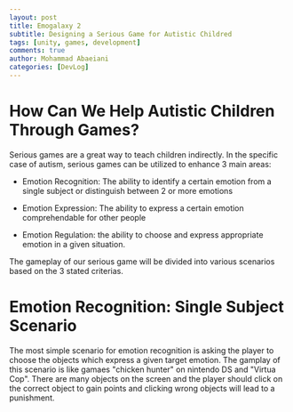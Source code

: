 ```yaml
---
layout: post
title: Emogalaxy 2
subtitle: Designing a Serious Game for Autistic Childred
tags: [unity, games, development]
comments: true
author: Mohammad Abaeiani
categories: [DevLog]
---
```


# How Can We Help Autistic Children Through Games?

Serious games are a great way to teach children indirectly. In the specific case of autism, serious games can be utilized to enhance 3 main areas:

- Emotion Recognition: The ability to identify a certain emotion from a single subject or distinguish between 2 or more emotions

- Emotion Expression: The ability to express a certain emotion comprehendable for other people

- Emotion Regulation: the ability to choose and express appropriate emotion in a given situation.

The gameplay of our serious game will be divided into various scenarios based on the 3 stated criterias.

# Emotion Recognition: Single Subject Scenario

The most simple scenario for emotion recognition is asking the player to choose the objects which express a given target emotion. The gamplay of this scenario is like gamaes "chicken hunter" on nintendo DS and "Virtua Cop". There are many objects on the screen and the player should click on the correct object to gain points and clicking wrong objects will lead to a punishment.